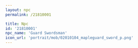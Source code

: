 ```yaml
---
layout: npc
permalink: /21810001

title: Npc
id: '21810001'
npc_name: 'Guard Swordsman'
icon_url: 'portrait/mob/02010104_mapleguard_sword_p.png'
---
```

